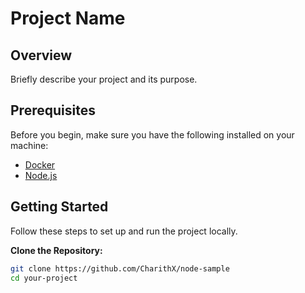 # Project Name

## Overview

Briefly describe your project and its purpose.

## Prerequisites

Before you begin, make sure you have the following installed on your machine:

- [Docker](https://docs.docker.com/get-docker/)
- [Node.js](https://nodejs.org/)

## Getting Started

Follow these steps to set up and run the project locally.

 **Clone the Repository:**

   ```bash
   git clone https://github.com/CharithX/node-sample
   cd your-project
